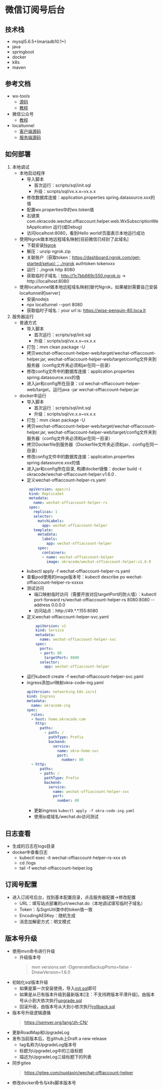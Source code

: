 # 微信订阅号后台

## 技术栈

* mysql5.6.5+(mariadb10.1+)
* java
* springboot
* docker
* k8s
* maven

## 参考文档
* wx-tools
    * [源码](https://github.com/nuptaxin/wx-tools)
    * [教程](https://www.w3cschool.cn/wxtools/)
* 微信公众号
    * [教程](https://developers.weixin.qq.com/doc/offiaccount/Getting_Started/Overview.html)
* localtunnel
    * [客户端源码](https://github.com/localtunnel/localtunnel)
    * [服务端源码](https://github.com/localtunnel/server)

## 如何部署

1. 本地调试
    * 本地启动程序
        * 导入脚本
            * 首次运行：scripts/sql/init.sql
            * 升级：scripts/sql/vx.x.x~vx.x.x
        * 修改数据库连接：application.properties spring.datasource.xxx的值
        * 配置wx.properties中的wx.token值
        * 右键类 com.okracode.wechat.offiaccount.helper.web.WxSubscriptionWebApplication 运行(或Debug)
        * 访问localhost:8080，看到Hello world!页面表示本地运行成功
    * 使用Ngrok做本地远程域名映射[目前微信已经封了此域名]
        * 下载安装[Ngrok](https://ngrok.com/download)
        * 解压：unzip ngrok.zip
        * 关联账户（获取token：https://dashboard.ngrok.com/get-started/setup）：./ngrok authtoken tokenxxx
        * 运行：./ngrok http 8080
        * 获取临时子域名：http://1c7bb669c550.ngrok.io -> http://localhost:8080
    * 使用localtunnel做本地远程域名映射[替代Ngrok，如果被封需要自己安装localtunnel的server]
        * 安装nodejs
        * npx localtunnel --port 8080
        * 获取临时子域名：your url is: https://wise-penguin-80.loca.lt
2. 服务器运行
    * 普通方式
        * 导入脚本
            * 首次运行：scripts/sql/init.sql
            * 升级：scripts/sql/vx.x.x~vx.x.x
        * 打包：mvn clean package -U
        * 拷贝wechat-offiaccount-helper-web/target/wechat-offiaccount-helper.jar, wechat-offiaccount-helper-web/target/config文件夹到服务器（config文件夹必须和jar在同一目录）
        * 修改config文件中的数据库连接：application.properties spring.datasource.xxx的值
        * 进入jar和config所在目录：cd wechat-offiaccount-helper-web/target，运行java -jar wechat-offiaccount-helper.jar
    * docker中运行
        * 导入脚本
            * 首次运行：scripts/sql/init.sql
            * 升级：scripts/sql/vx.x.x~vx.x.x
        * 打包：mvn clean package -U
        * 拷贝wechat-offiaccount-helper-web/target/wechat-offiaccount-helper.jar, wechat-offiaccount-helper-web/target/config文件夹到服务器（config文件夹必须和jar在同一目录）
        * 拷贝Dockerfile到服务器（Dockerfile文件夹必须和jar、config在同一目录）
        * 修改config文件中的数据库连接：application.properties spring.datasource.xxx的值
        * 进入jar和config所在目录, 构建docker镜像：docker build -t okracode/wechat-offiaccount-helper:v1.6.0 .
        * 定义wechat-offiaccount-helper-rs.yaml
            ```yaml
             apiVersion: apps/v1
             kind: ReplicaSet
             metadata:
               name: wechat-offiaccount-helper-rs
             spec:
               replicas: 1
               selector:
                 matchLabels:
                   app: wechat-offiaccount-helper
               template:
                 metadata:
                   labels:
                     app: wechat-offiaccount-helper
                 spec:
                   containers:
                   - name: wechat-offiaccount-helper
                     image: okracode/wechat-offiaccount-helper:v1.6.0
            ```
        * kubectl apply -f wechat-offiaccount-helper-rs.yaml
        * 查看pod使用的image版本号：kubectl describe po wechat-offiaccount-helper-rs-xxxxx
        * 测试访问
            * 端口映射临时访问（需要开放对应targetPort的防火墙）：kubectl port-forward rs/wechat-offiaccount-helper-rs 8080:8080 --address 0.0.0.0
            * 访问站点：http://49.\*.\*.155:8080
        * 定义wechat-offiaccount-helper-svc.yaml
            ```yaml
                apiVersion: v1
                kind: Service
                metadata:
                  name: wechat-offiaccount-helper-svc
                spec:
                  ports:
                  - port: 80
                    targetPort: 8080
                  selector:
                    app: wechat-offiaccount-helper
            ```
        * 运行kubectl create -f wechat-offiaccount-helper-svc.yaml
        * ingress添加url映射okra-code-ing.yaml
            ```yaml
            apiVersion: networking.k8s.io/v1
            kind: Ingress
            metadata:
              name: okracode-ing
            spec:
              rules:
              - host: home.okracode.com
                http:
                  paths:
                    - path: /
                      pathType: Prefix
                      backend:
                        service:
                          name: okra-home-svc
                          port:
                            number: 80
              - http:
                  paths:
                  - path: /
                    pathType: Prefix
                    backend:
                      service:
                        name: wechat-offiaccount-helper-svc
                        port:
                          number: 80
            ```
            * 更新ingress
              `kubectl apply -f okra-code-ing.yaml`
            * 使用ip或域名/wechat.do访问测试
## 日志查看
* 生成的日志在logs目录
* docker中查看日志
    * kubectl exec -it wechat-offiaccount-helper-rs-xxx sh
    * cd /logs
    * tail -f wechat-offiaccount-helper.log
## 订阅号配置
* 进入订阅号后台，找到基本配置目录，点击服务器配置->修改配置
    * URL：填写站点部署的url/wechat.do（本地调试填写临时子域名）
    * Token：与SignUtil类中的token值一致
    * EncodingAESKey：随机生成
    * 消息加解密方式：明文模式
## 版本号升级
* 使用mvn命令进行升级
    * 升级版本号
      > mvn versions:set -DgenerateBackupPoms=false -DnewVersion=1.6.0
* 初始化sql版本升级
    * 如果是第一次安装使用，导入[init.sql](scripts/sql/init.sql)即可
    * 如果是从已有版本升级到最新版本[注：不支持跨版本平滑升级]，由版本号从小到大依次执行[upgrade.sql](scripts/sql)
    * 回滚升级，由版本号从大到小依次执行[rollback.sql](scripts/sql)
* 版本号升级逻辑遵循
    > https://semver.org/lang/zh-CN/
* 更新RoadMap和UpgradeLog
* 发布当前版本后，在github上Draft a new release
    * tag名称为UpgradeLog版本号
    * 标题为UpgradeLog中的三级标题
    * 描述为UpgradeLog三级标题下的列表
* 同步gitee
    > https://gitee.com/nuptaxin/wechat-offiaccount-helper
* 修改docker命令与k8s脚本版本号
                  
